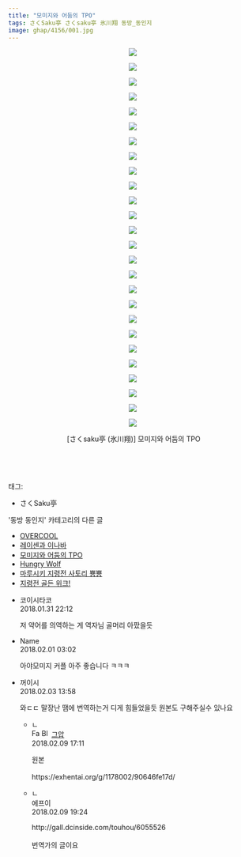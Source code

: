 ```yaml
---
title: "모미지와 어둠의 TPO"
tags: さくSaku亭 さくsaku亭 氷川翔 동방_동인지
image: ghap/4156/001.jpg
---
```

<div class="article">
<p style="text-align: center; clear: none; float: none;"><img src="{{ site.nasurl }}/ghap/4156/001.jpg"/></p>
<p style="text-align: center; clear: none; float: none;"><img src="{{ site.nasurl }}/ghap/4156/002.jpg"/></p>
<p style="text-align: center; clear: none; float: none;"><img src="{{ site.nasurl }}/ghap/4156/003.jpg"/></p>
<p style="text-align: center; clear: none; float: none;"><img src="{{ site.nasurl }}/ghap/4156/004.jpg"/></p>
<p style="text-align: center; clear: none; float: none;"><img src="{{ site.nasurl }}/ghap/4156/005.jpg"/></p>
<p style="text-align: center; clear: none; float: none;"><img src="{{ site.nasurl }}/ghap/4156/006.jpg"/></p>
<p style="text-align: center; clear: none; float: none;"><img src="{{ site.nasurl }}/ghap/4156/007.jpg"/></p>
<p style="text-align: center; clear: none; float: none;"><img src="{{ site.nasurl }}/ghap/4156/008.jpg"/></p>
<p style="text-align: center; clear: none; float: none;"><img src="{{ site.nasurl }}/ghap/4156/009.jpg"/></p>
<p style="text-align: center; clear: none; float: none;"><img src="{{ site.nasurl }}/ghap/4156/010.jpg"/></p>
<p style="text-align: center; clear: none; float: none;"><img src="{{ site.nasurl }}/ghap/4156/011.jpg"/></p>
<p style="text-align: center; clear: none; float: none;"><img src="{{ site.nasurl }}/ghap/4156/012.jpg"/></p>
<p style="text-align: center; clear: none; float: none;"><img src="{{ site.nasurl }}/ghap/4156/013.jpg"/></p>
<p style="text-align: center; clear: none; float: none;"><img src="{{ site.nasurl }}/ghap/4156/014.jpg"/></p>
<p style="text-align: center; clear: none; float: none;"><img src="{{ site.nasurl }}/ghap/4156/015.jpg"/></p>
<p style="text-align: center; clear: none; float: none;"><img src="{{ site.nasurl }}/ghap/4156/016.jpg"/></p>
<p style="text-align: center; clear: none; float: none;"><img src="{{ site.nasurl }}/ghap/4156/017.jpg"/></p>
<p style="text-align: center; clear: none; float: none;"><img src="{{ site.nasurl }}/ghap/4156/018.jpg"/></p>
<p style="text-align: center; clear: none; float: none;"><img src="{{ site.nasurl }}/ghap/4156/019.jpg"/></p>
<p style="text-align: center; clear: none; float: none;"><img src="{{ site.nasurl }}/ghap/4156/020.jpg"/></p>
<p style="text-align: center; clear: none; float: none;"><img src="{{ site.nasurl }}/ghap/4156/021.jpg"/></p>
<p style="text-align: center; clear: none; float: none;"><img src="{{ site.nasurl }}/ghap/4156/022.jpg"/></p>
<p style="text-align: center; clear: none; float: none;"><img src="{{ site.nasurl }}/ghap/4156/023.jpg"/></p>
<p style="text-align: center; clear: none; float: none;"><img src="{{ site.nasurl }}/ghap/4156/024.jpg"/></p>
<p style="text-align: center; clear: none; float: none;"><img src="{{ site.nasurl }}/ghap/4156/025.jpg"/></p>
<p style="text-align: center; clear: none; float: none;"><img src="{{ site.nasurl }}/ghap/4156/026.jpg"/></p>
<p style="text-align: center; clear: none; float: none;"> [さくsaku亭 (氷川翔)] 모미지와 어둠의 TPO</p>
<p style="text-align: center; clear: none; float: none;"><br/></p>
<p><br/></p>
</div><div class="tagTrail">
<p>태그: </p>
<ul>
<li>さくSaku亭</li>
</ul>
</div><div class="another">
<p>'동방 동인지' 카테고리의 다른 글</p>
<ul>
<li><a href="/2018-02-06-ghap_4163">OVERCOOL</a></li>
<li><a href="/2018-02-01-ghap_4157">레이센과 이나바</a></li>
<li><a href="/2018-01-31-ghap_4156">모미지와 어둠의 TPO</a></li>
<li><a href="/2018-01-31-ghap_4155">Hungry Wolf</a></li>
<li><a href="/2018-01-31-ghap_4153">마루시키 지령전 사토리 뿅뿅</a></li>
<li><a href="/2018-01-31-ghap_4151">지령전 골든 위크!</a></li>
</ul>
</div><div class="cb_module cb_fluid">
<div class="cb_wrt cb_profile">
<div class="comment">
<ul>
<li class="cb_thumb_off" id="comment15188298">
<div class="cb_comment_area">
<div class="cb_info_area">
<div class="cb_section">
<span class="cb_nick_name">코이시타코</span>
</div>
<div class="cb_section">
<span class="cb_date">2018.01.31 22:12 </span>
</div>
</div>
<div class="cb_dsc_comment">
<p class="cb_dsc">
											저 약어를 의역하는 게 역자님 골머리 아팠을듯
										</p>
</div>
</div></li>
<li class="cb_thumb_off" id="comment15188782">
<div class="cb_comment_area">
<div class="cb_info_area">
<div class="cb_section">
<span class="cb_nick_name">Name</span>
</div>
<div class="cb_section">
<span class="cb_date">2018.02.01 03:02 </span>
</div>
</div>
<div class="cb_dsc_comment">
<p class="cb_dsc">
											아야모미지 커플 아주 좋습니다 ㅋㅋㅋ
										</p>
</div>
</div></li>
<li class="cb_thumb_off" id="comment15190937">
<div class="cb_comment_area">
<div class="cb_info_area">
<div class="cb_section">
<span class="cb_nick_name">꺼이시</span>
</div>
<div class="cb_section">
<span class="cb_date">2018.02.03 13:58 </span>
</div>
</div>
<div class="cb_dsc_comment">
<p class="cb_dsc">
											와ㄷㄷ 말장난 땜에 번역하는거 디게 힘들었을듯 원본도 구해주실수 있나요
										</p>
</div>
<ul>
<li class="cb_thumb_off" id="comment15196118">
<span class="cb_bu_subnode">ㄴ</span>
<div class="cb_comment_area">
<div class="cb_info_area">
<div class="cb_section">
<span class="cb_nick_name"><img alt="Favicon of https://ghaptouhou.tistory.com" height="16" onerror="this.onerror=null;this.parentNode.removeChild(this)" src="https://ghaptouhou.tistory.com/favicon.ico" width="16"/> <img alt="BlogIcon" height="16" onerror="this.parentNode.removeChild(this)" src="https://ghaptouhou.tistory.com/index.gif" width="16"/> <a href="https://ghaptouhou.tistory.com" onclick="return openLinkInNewWindow(this)"> 그압</a><span class="tistoryProfileLayerTrigger" onclick='TistoryProfile.show(event, this, {"title":"\uc800\uae30 \uc774\uac70 \ub098\uc911\uc5d0 \uc218\uc815 \uac00\ub2a5\ud558\ub098\uc694","url":"https:\/\/ghap.tistory.com","nickname":"\uadf8\uc555","items":[]}); return false;'></span></span>
</div>
<div class="cb_section">
<span class="cb_date">2018.02.09 17:11 </span>
</div>
</div>
<div class="cb_dsc_comment">
<p class="cb_dsc">
																원본 <br/>
<br/>
https://exhentai.org/g/1178002/90646fe17d/
															</p>
</div>
</div>
</li>
<li class="cb_thumb_off" id="comment15196194">
<span class="cb_bu_subnode">ㄴ</span>
<div class="cb_comment_area">
<div class="cb_info_area">
<div class="cb_section">
<span class="cb_nick_name">에프이</span>
</div>
<div class="cb_section">
<span class="cb_date">2018.02.09 19:24 </span>
</div>
</div>
<div class="cb_dsc_comment">
<p class="cb_dsc">
																http://gall.dcinside.com/touhou/6055526<br/>
<br/>
번역가의 글이요
															</p>
</div>
</div>
</li>
</ul>
</div></li>
</ul>
</div>
</div><!-- commentList close -->
</div>